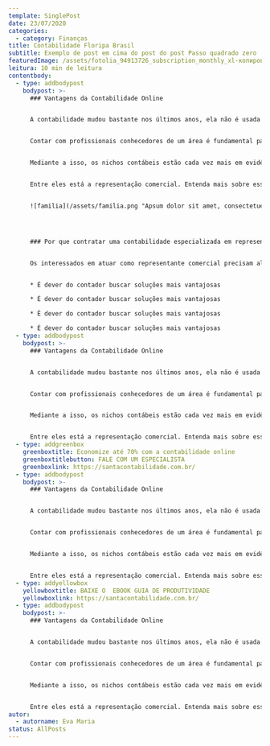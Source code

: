```yaml
---
template: SinglePost
date: 23/07/2020
categories:
  - category: Finanças
title: Contabilidade Floripa Brasil
subtitle: Exemplo de post em cima do post do post Passo quadrado zero
featuredImage: /assets/fotolia_94913726_subscription_monthly_xl-копировать-.jpg
leitura: 10 min de leitura
contentbody:
  - type: addbodypost
    bodypost: >-
      ### Vantagens da Contabilidade Online


      A contabilidade mudou bastante nos últimos anos, ela não é usada somente para resolver burocracias típicas de um negócio, mas sim, como uma eficiente ferramenta de gestão. Por isso, o representante comercial pode contar com especialistas focados no seu segmento de mercado.


      Contar com profissionais conhecedores de um área é fundamental para tratar não só de assuntos tributários, mas também, de fins gerenciais que melhoram a tomada de decisão.


      Mediante a isso, os nichos contábeis estão cada vez mais em evidência fazendo com que os escritório de contabilidade se especializem em determinados segmentos para se diferenciar frente ao mercado. 


      Entre eles está a representação comercial. Entenda mais sobre esse assunto!


      ![familia](/assets/familia.png "Apsum dolor sit amet, consectetuer adipiscing elit, sed diam nonum")




      ### Por que contratar uma contabilidade especializada em representante comercial?


      Os interessados em atuar como representante comercial precisam algumas obrigações acessórias. Por esse motivo, é fundamental que o contador seja habituado com esse nicho de mercado, pois seu papel é cuidar do controle de prazos e documentação e também, da escolha do regime de tributação.


      * É dever do contador buscar soluções mais vantajosas

      * É dever do contador buscar soluções mais vantajosas

      * É dever do contador buscar soluções mais vantajosas

      * É dever do contador buscar soluções mais vantajosas
  - type: addbodypost
    bodypost: >-
      ### Vantagens da Contabilidade Online


      A contabilidade mudou bastante nos últimos anos, ela não é usada somente para resolver burocracias típicas de um negócio, mas sim, como uma eficiente ferramenta de gestão. Por isso, o representante comercial pode contar com especialistas focados no seu segmento de mercado.


      Contar com profissionais conhecedores de um área é fundamental para tratar não só de assuntos tributários, mas também, de fins gerenciais que melhoram a tomada de decisão.


      Mediante a isso, os nichos contábeis estão cada vez mais em evidência fazendo com que os escritório de contabilidade se especializem em determinados segmentos para se diferenciar frente ao mercado. 


      Entre eles está a representação comercial. Entenda mais sobre esse assunto!
  - type: addgreenbox
    greenboxtitle: Economize até 70% com a contabilidade online
    greenboxtitlebutton: FALE COM UM ESPECIALISTA
    greenboxlink: https://santacontabilidade.com.br/
  - type: addbodypost
    bodypost: >-
      ### Vantagens da Contabilidade Online


      A contabilidade mudou bastante nos últimos anos, ela não é usada somente para resolver burocracias típicas de um negócio, mas sim, como uma eficiente ferramenta de gestão. Por isso, o representante comercial pode contar com especialistas focados no seu segmento de mercado.


      Contar com profissionais conhecedores de um área é fundamental para tratar não só de assuntos tributários, mas também, de fins gerenciais que melhoram a tomada de decisão.


      Mediante a isso, os nichos contábeis estão cada vez mais em evidência fazendo com que os escritório de contabilidade se especializem em determinados segmentos para se diferenciar frente ao mercado. 


      Entre eles está a representação comercial. Entenda mais sobre esse assunto!
  - type: addyellowbox
    yellowboxtitle: BAIXE O  EBOOK GUIA DE PRODUTIVIDADE
    yellowboxlink: https://santacontabilidade.com.br/
  - type: addbodypost
    bodypost: >-
      ### Vantagens da Contabilidade Online


      A contabilidade mudou bastante nos últimos anos, ela não é usada somente para resolver burocracias típicas de um negócio, mas sim, como uma eficiente ferramenta de gestão. Por isso, o representante comercial pode contar com especialistas focados no seu segmento de mercado.


      Contar com profissionais conhecedores de um área é fundamental para tratar não só de assuntos tributários, mas também, de fins gerenciais que melhoram a tomada de decisão.


      Mediante a isso, os nichos contábeis estão cada vez mais em evidência fazendo com que os escritório de contabilidade se especializem em determinados segmentos para se diferenciar frente ao mercado. 


      Entre eles está a representação comercial. Entenda mais sobre esse assunto!
autor:
  - autorname: Eva Maria
status: AllPosts
---
```

